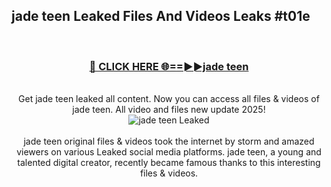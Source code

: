 ## jade teen Leaked Files And Videos Leaks #t01e
<br>
<div align="center">
<h3><a href="https://watchclip.my.id/jade teen" rel="nofollow">🔴 CLICK HERE 🌐==►►jade teen</a></h3>
<br>
Get jade teen leaked all content. Now you can access all files & videos of jade teen. All video and files new update 2025!
<br>
<a href="https://watchclip.my.id/jade teen" rel="nofollow" data-target="animated-image.originalLink"><img src="https://i.ibb.co.com/WyWwxjT/player-gif2.gif" alt="jade teen Leaked" style="max-width: 100%; display: inline-block;" data-target="animated-image.originalImage"></a>
<br><br>
jade teen original files & videos took the internet by storm and amazed viewers on various Leaked social media platforms. jade teen, a young and talented digital creator, recently became famous thanks to this interesting files & videos.
</div>
<br>